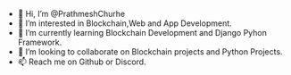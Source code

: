 - 👋 Hi, I’m @PrathmeshChurhe
- 👀 I’m interested in Blockchain,Web and App Development.
- 🌱 I’m currently learning Blockchain Development and Django Pyhon Framework. 
- 💞️ I’m looking to collaborate on Blockchain projects and Python Projects.
- 📫 Reach me on Github or Discord.

<!---
PrathmeshChurhe/PrathmeshChurhe is a ✨ special ✨ repository because its `README.md` (this file) appears on your GitHub profile.
You can click the Preview link to take a look at your changes.
--->
